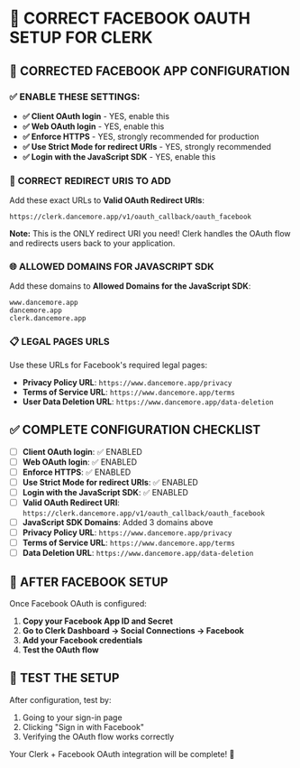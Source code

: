 # 📘 CORRECT FACEBOOK OAUTH SETUP FOR CLERK

## 🔧 CORRECTED FACEBOOK APP CONFIGURATION

### ✅ **ENABLE THESE SETTINGS:**
- **✅ Client OAuth login** - YES, enable this
- **✅ Web OAuth login** - YES, enable this  
- **✅ Enforce HTTPS** - YES, strongly recommended for production
- **✅ Use Strict Mode for redirect URIs** - YES, strongly recommended
- **✅ Login with the JavaScript SDK** - YES, enable this

### 🔗 **CORRECT REDIRECT URIS TO ADD**

Add these exact URLs to **Valid OAuth Redirect URIs**:

```
https://clerk.dancemore.app/v1/oauth_callback/oauth_facebook
```

**Note:** This is the ONLY redirect URI you need! Clerk handles the OAuth flow and redirects users back to your application.

### 🌐 **ALLOWED DOMAINS FOR JAVASCRIPT SDK**

Add these domains to **Allowed Domains for the JavaScript SDK**:

```
www.dancemore.app
dancemore.app
clerk.dancemore.app
```

### 📋 **LEGAL PAGES URLS**

Use these URLs for Facebook's required legal pages:

- **Privacy Policy URL**: `https://www.dancemore.app/privacy`
- **Terms of Service URL**: `https://www.dancemore.app/terms`
- **User Data Deletion URL**: `https://www.dancemore.app/data-deletion`

## ✅ **COMPLETE CONFIGURATION CHECKLIST**

- [ ] **Client OAuth login**: ✅ ENABLED
- [ ] **Web OAuth login**: ✅ ENABLED  
- [ ] **Enforce HTTPS**: ✅ ENABLED
- [ ] **Use Strict Mode for redirect URIs**: ✅ ENABLED
- [ ] **Login with the JavaScript SDK**: ✅ ENABLED
- [ ] **Valid OAuth Redirect URI**: `https://clerk.dancemore.app/v1/oauth_callback/oauth_facebook`
- [ ] **JavaScript SDK Domains**: Added 3 domains above
- [ ] **Privacy Policy URL**: `https://www.dancemore.app/privacy`
- [ ] **Terms of Service URL**: `https://www.dancemore.app/terms`
- [ ] **Data Deletion URL**: `https://www.dancemore.app/data-deletion`

## 🔑 **AFTER FACEBOOK SETUP**

Once Facebook OAuth is configured:

1. **Copy your Facebook App ID and Secret**
2. **Go to Clerk Dashboard → Social Connections → Facebook**
3. **Add your Facebook credentials**
4. **Test the OAuth flow**

## 🧪 **TEST THE SETUP**

After configuration, test by:
1. Going to your sign-in page
2. Clicking "Sign in with Facebook"
3. Verifying the OAuth flow works correctly

Your Clerk + Facebook OAuth integration will be complete! 🎉
